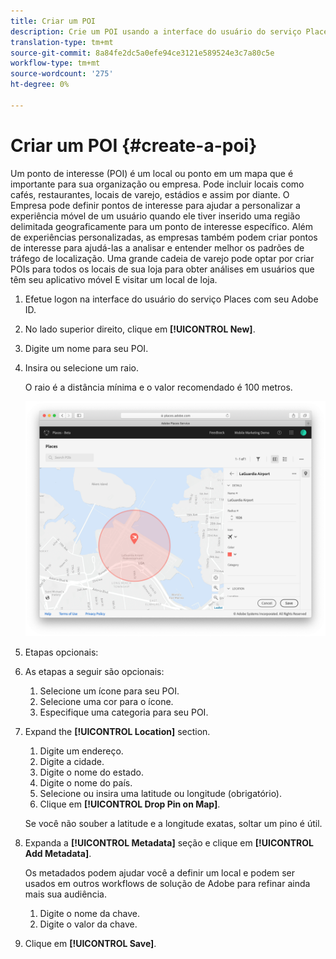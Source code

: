 ```yaml
---
title: Criar um POI
description: Crie um POI usando a interface do usuário do serviço Places.
translation-type: tm+mt
source-git-commit: 8a84fe2dc5a0efe94ce3121e589524e3c7a80c5e
workflow-type: tm+mt
source-wordcount: '275'
ht-degree: 0%

---
```



# Criar um POI {#create-a-poi}

Um ponto de interesse (POI) é um local ou ponto em um mapa que é importante para sua organização ou empresa. Pode incluir locais como cafés, restaurantes, locais de varejo, estádios e assim por diante. O Empresa pode definir pontos de interesse para ajudar a personalizar a experiência móvel de um usuário quando ele tiver inserido uma região delimitada geograficamente para um ponto de interesse específico. Além de experiências personalizadas, as empresas também podem criar pontos de interesse para ajudá-las a analisar e entender melhor os padrões de tráfego de localização. Uma grande cadeia de varejo pode optar por criar POIs para todos os locais de sua loja para obter análises em usuários que têm seu aplicativo móvel E visitar um local de loja.

1. Efetue logon na interface do usuário do serviço Places com seu Adobe ID.
1. No lado superior direito, clique em **[!UICONTROL New]**.
1. Digite um nome para seu POI.
1. Insira ou selecione um raio.

   O raio é a distância mínima e o valor recomendado é 100 metros.

   ![definir um POI](/help/assets/define_poi.png)

1. Etapas opcionais:
1. As etapas a seguir são opcionais:

   1. Selecione um ícone para seu POI.
   1. Selecione uma cor para o ícone.
   1. Especifique uma categoria para seu POI.

1. Expand the **[!UICONTROL Location]** section.

   1. Digite um endereço.
   1. Digite a cidade.
   1. Digite o nome do estado.
   1. Digite o nome do país.
   1. Selecione ou insira uma latitude ou longitude (obrigatório).
   1. Clique em **[!UICONTROL Drop Pin on Map]**.

   Se você não souber a latitude e a longitude exatas, soltar um pino é útil.

1. Expanda a **[!UICONTROL Metadata]** seção e clique em **[!UICONTROL Add Metadata]**.

   Os metadados podem ajudar você a definir um local e podem ser usados em outros workflows de solução de Adobe para refinar ainda mais sua audiência.

   1. Digite o nome da chave.
   1. Digite o valor da chave.

1. Clique em **[!UICONTROL  Save]**.
